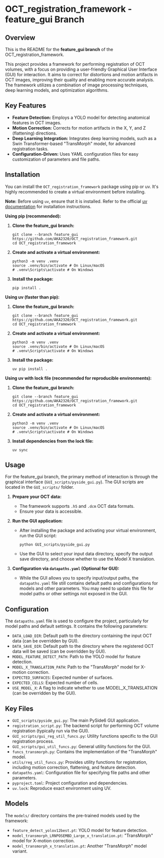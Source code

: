 # OCT_registration_framework - feature_gui Branch

## Overview

This is the README for the **feature_gui branch** of the OCT_registration_framework.

This project provides a framework for performing registration of OCT volumes, with a focus on providing a user-friendly Graphical User Interface (GUI) for interaction. It aims to correct for distortions and motion artifacts in OCT images, improving their quality and enabling more accurate analysis. The framework utilizes a combination of image processing techniques, deep learning models, and optimization algorithms.

## Key Features

*   **Feature Detection:** Employs a YOLO model for detecting anatomical features in OCT images.
*   **Motion Correction:** Corrects for motion artifacts in the X, Y, and Z (flattening) directions.
*   **Deep Learning Integration:** Integrates deep learning models, such as a Swin Transformer-based "TransMorph" model, for advanced registration tasks.
*   **Configuration-Driven:** Uses YAML configuration files for easy customization of parameters and file paths.


## Installation

You can install the `OCT_registration_framework` package using pip or uv. It's highly recommended to create a virtual environment before installing.

**Note:** Before using `uv`, ensure that it is installed. Refer to the official [uv documentation](https://docs.astral.sh/uv/getting-started/installation/) for installation instructions.

**Using pip (recommended):**

1.  **Clone the feature_gui branch:**
    ```shell
    git clone --branch feature_gui https://github.com/AKA2320/OCT_registration_framework.git
    cd OCT_registration_framework
    ```
2.  **Create and activate a virtual environment:**
    ```shell
    python3 -m venv .venv
    source .venv/bin/activate # On Linux/macOS
    # .venv\Scripts\activate # On Windows
    ```
3.  **Install the package:**
    ```shell
    pip install .
    ```

**Using uv (faster than pip):**

1.  **Clone the feature_gui branch:**
    ```shell
    git clone --branch feature_gui https://github.com/AKA2320/OCT_registration_framework.git
    cd OCT_registration_framework
    ```
2.  **Create and activate a virtual environment:**
    ```shell
    python3 -m venv .venv
    source .venv/bin/activate # On Linux/macOS
    # .venv\Scripts\activate # On Windows
    ```
3.  **Install the package:**
    ```shell
    uv pip install .
    ```

**Using uv with lock file (recommended for reproducible environments):**

1.  **Clone the feature_gui branch:**
    ```shell
    git clone --branch feature_gui https://github.com/AKA2320/OCT_registration_framework.git
    cd OCT_registration_framework
    ```
2.  **Create and activate a virtual environment:**
    ```shell
    python3 -m venv .venv
    source .venv/bin/activate # On Linux/macOS
    # .venv\Scripts\activate # On Windows
    ```
3.  **Install dependencies from the lock file:**
    ```shell
    uv sync
    ```

## Usage

For the feature_gui branch, the primary method of interaction is through the graphical interface (`GUI_scripts/pyside_gui.py`). The GUI scripts are located in the `GUI_scripts/` folder.

1.  **Prepare your OCT data:**
    *   The framework supports `.h5` and `.dcm` OCT data formats.
    *   Ensure your data is accessible.

2.  **Run the GUI application:**
    *   After installing the package and activating your virtual environment, run the GUI script:
        ```shell
        python GUI_scripts/pyside_gui.py
        ```
    *   Use the GUI to select your input data directory, specify the output save directory, and choose whether to use the Model X translation.

3.  **Configuration via `datapaths.yaml` (Optional for GUI):**
    *   While the GUI allows you to specify input/output paths, the `datapaths.yaml` file still contains default paths and configurations for models and other parameters. You may need to update this file for model paths or other settings not exposed in the GUI.

## Configuration

The `datapaths.yaml` file is used to configure the project, particularly for model paths and default settings. It contains the following parameters:

*   `DATA_LOAD_DIR`: Default path to the directory containing the input OCT data (can be overridden by GUI).
*   `DATA_SAVE_DIR`: Default path to the directory where the registered OCT data will be saved (can be overridden by GUI).
*   `MODEL_FEATURE_DETECT_PATH`: Path to the YOLO model for feature detection.
*   `MODEL_X_TRANSLATION_PATH`: Path to the "TransMorph" model for X-motion correction.
*    `EXPECTED_SURFACES`: Expected number of surfaces.
*    `EXPECTED_CELLS`: Expected number of cells.
*   `USE_MODEL_X`: A flag to indicate whether to use MODEL_X_TRANSLATION (can be overridden by the GUI).

## Key Files

*   `GUI_scripts/pyside_gui.py`: The main PySide6 GUI application.
*   `registration_script.py`: The backend script for performing OCT volume registration (typically run via the GUI).
*   `GUI_scripts/gui_reg_util_funcs.py`: Utility functions specific to the GUI registration process.
*   `GUI_scripts/gui_util_funcs.py`: General utility functions for the GUI.
*   `funcs_transmorph.py`: Contains the implementation of the "TransMorph" model.
*   `utils/reg_util_funcs.py`: Provides utility functions for registration, including motion correction, flattening, and feature detection.
*   `datapaths.yaml`: Configuration file for specifying file paths and other parameters.
*   `pyproject.toml`: Project configuration and dependencies.
*   `uv.lock`: Reproduce exact environment using UV.

## Models

The `models/` directory contains the pre-trained models used by the framework:

*   `feature_detect_yolov12best.pt`: YOLO model for feature detection.
*   `model_transmorph_LRNPOSEMBD_Large_x_translation.pt`: "TransMorph" model for X-motion correction.
*   `model_transmorph_x_translation.pt`: Another "TransMorph" model variant.
